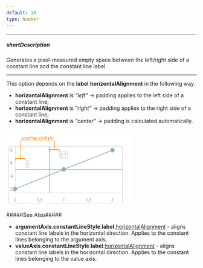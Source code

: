 ```yaml
---
default: 10
type: Number
---
```

---
##### shortDescription
Generates a pixel-measured empty space between the left/right side of a constant line and the constant line label.

---
This option depends on the **label**.**horizontalAlignment** in the following way.

- **horizontalAlignment** is *"left"* &rarr; padding applies to the left side of a constant line;       
- **horizontalAlignment** is *"right"* &rarr; padding applies to the right side of a constant line;      
- **horizontalAlignment** is *"center"* &rarr; padding is calculated automatically.

![DevExtreme HTML5 Charts ConstantLinePadding](/images/ChartJS/ConstantLinePaddingLeftRight.png)

#####See Also#####
- **argumentAxis**.**constantLineStyle**.**label**.[horizontalAlignment](/api-reference/20%20Data%20Visualization%20Widgets/dxChart/1%20Configuration/argumentAxis/constantLineStyle/label/horizontalAlignment.md '/Documentation/ApiReference/Data_Visualization_Widgets/dxChart/Configuration/argumentAxis/constantLineStyle/label/#horizontalAlignment') - aligns constant line labels in the horizontal direction. Applies to the constant lines belonging to the argument axis.
- **valueAxis**.**constantLineStyle**.**label**.[horizontalAlignment](/api-reference/20%20Data%20Visualization%20Widgets/dxChart/1%20Configuration/valueAxis/constantLineStyle/label/horizontalAlignment.md '/Documentation/ApiReference/Data_Visualization_Widgets/dxChart/Configuration/valueAxis/constantLineStyle/label/#horizontalAlignment') - aligns constant line labels in the horizontal direction. Applies to the constant lines belonging to the value axis.